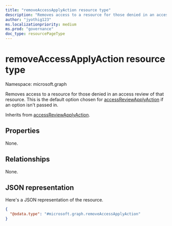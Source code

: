 ```yaml
---
title: "removeAccessApplyAction resource type"
description: "Removes access to a resource for those denied in an access review."
author: "jyothig123"
ms.localizationpriority: medium
ms.prod: "governance"
doc_type: resourcePageType
---
```


# removeAccessApplyAction resource type

Namespace: microsoft.graph

Removes access to a resource for those denied in an access review of that resource. This is the default option chosen for [accessReviewApplyAction](../resources/accessreviewapplyaction.md) if an option isn't passed in.

Inherits from [accessReviewApplyAction](../resources/accessreviewapplyaction.md).

## Properties
None.

## Relationships
None.

## JSON representation
Here's a JSON representation of the resource.
<!-- {
  "blockType": "resource",
  "@odata.type": "microsoft.graph.removeAccessApplyAction"
}
-->
``` json
{
  "@odata.type": "#microsoft.graph.removeAccessApplyAction"
}
```
